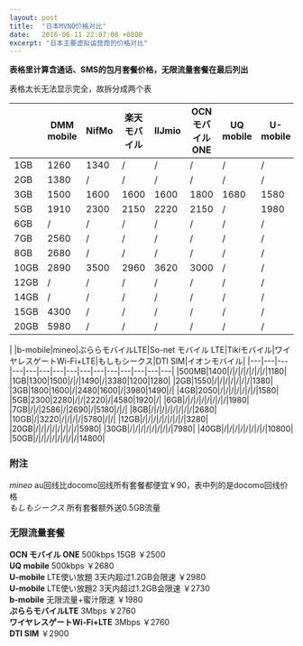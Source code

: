```yaml
---
layout: post
title:  "日本MVNO价格对比"
date:   2016-06-11 22:07:00 +0800
excerpt: "日本主要虚拟运营商的价格对比"
---
```

**表格里计算含通话、SMS的包月套餐价格，无限流量套餐在最后列出**

表格太长无法显示完全，故拆分成两个表

| |DMM mobile|NifMo|楽天モバイル|IIJmio|OCN モバイル ONE|UQ mobile|U-mobile|Y!mobile|FREETEL|BIGLOBE SIM|
|---|---|---|---|---|---|---|---|---|---|---|
|1GB|1260|1340|/|/|/|/|/|/|1199|1400|
|2GB|1380|/|/|/|/|/|/|2980|/|/|
|3GB|1500|1600|1600|1600|1800|1680|1580|/|1600|1600|
|5GB|1910|2300|2150|2220|2150|/|1980|/|2200|/|
|6GB|/|/|/|/|/|/|/|3980|/|2150|
|7GB|2560|/|/|/|/|/|/|/|/|/|
|8GB|2680|/|/|/|/|/|/|/|/|/|
|10GB|2890|3500|2960|3620|3000|/|/|/|3170|/|
|12GB|/|/|/|/|/|/|/|/|/|3400|
|14GB|/|/|/|/|/|/|/|5980|/|/|
|15GB|4300|/|/|/|/|/|/|/|/|/|
|20GB|5980|/|/|/|/|/|/|/|5570|/|

| |b-mobile|mineo|ぷららモバイルLTE|So-net モバイル LTE|Tikiモバイル|ワイヤレスゲートWi-Fi+LTE|もしもシークス|DTI SIM|イオンモバイル|
|---|---|---|---|---|---|---|---|---|---|---|---|---|---|---|
|500MB|1400|/|/|/|/|/|/|/|1180|
|1GB|1300|1500|/|/|1490|/|3380|1200|1280|
|2GB|1550|/|/|/|/|/|/|/|1380|
|3GB|1800|1600|/|2480|1600|/|3980|1490|/|
|4GB|2050|/|/|/|/|/|/|/|1580|
|5GB|2300|2280|/|/|2220|/|4580|1920|/|
|6GB|/|/|/|/|/|/|/|/|1980|
|7GB|/|/|2586|/|2690|/|5180|/|/|
|8GB|/|/|/|/|/|/|/|/|2680|
|10GB|/|3220|/|/|/|/|5780|/|/|
|12GB|/|/|/|/|/|/|/|/|3280|
|20GB|/|/|/|/|/|/|/|/|5980|
|30GB|/|/|/|/|/|/|/|/|7980|
|40GB|/|/|/|/|/|/|/|/|10800|
|50GB|/|/|/|/|/|/|/|/|14800|


### 附注
*mineo* au回线比docomo回线所有套餐都便宜￥90，表中列的是docomo回线价格  
*もしもシークス* 所有套餐额外送0.5GB流量

### 无限流量套餐
**OCN モバイル ONE** 500kbps 15GB ￥2500  
**UQ mobile** 500kbps ￥2680  
**U-mobile** LTE使い放題 3天内超过1.2GB会限速 ￥2980  
**U-mobile** LTE使い放題2 3天内超过1.2GB会限速 ￥2730  
**b-mobile** 无限流量+蜜汁限速 ￥1980  
**ぷららモバイルLTE** 3Mbps ￥2760  
**ワイヤレスゲートWi-Fi+LTE** 3Mbps ￥2760  
**DTI SIM** ￥2900
